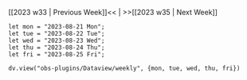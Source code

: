 [[2023 w33 | Previous Week]]<< | >>[[2023 w35 | Next Week]]

```dataviewjs
let mon = "2023-08-21 Mon";
let tue = "2023-08-22 Tue";
let wed = "2023-08-23 Wed";
let thu = "2023-08-24 Thu";
let fri = "2023-08-25 Fri";

dv.view("obs-plugins/Dataview/weekly", {mon, tue, wed, thu, fri})
```